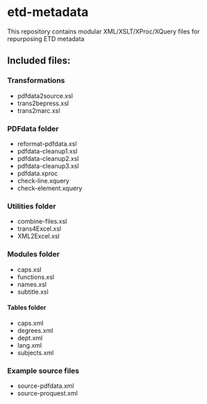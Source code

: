 etd-metadata
============

This repository contains modular XML/XSLT/XProc/XQuery files for repurposing ETD metadata

## Included files:

### Transformations

* pdfdata2source.xsl
* trans2bepress.xsl
* trans2marc.xsl

### PDFdata folder

* reformat-pdfdata.xsl
* pdfdata-cleanup1.xsl
* pdfdata-cleanup2.xsl
* pdfdata-cleanup3.xsl
* pdfdata.xproc
* check-line.xquery
* check-element.xquery

### Utilities folder

* combine-files.xsl
* trans4Excel.xsl
* XML2Excel.xsl

### Modules folder

* caps.xsl
* functions.xsl
* names.xsl
* subtitle.xsl

#### Tables folder

* caps.xml
* degrees.xml
* dept.xml
* lang.xml
* subjects.xml

### Example source files

* source-pdfdata.xml
* source-proquest.xml 


